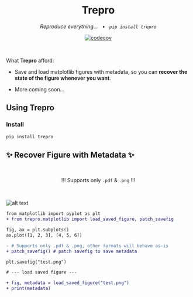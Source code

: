 <div align="center">
    <h1>Trepro</h1>
    <em>Reproduce everything...</em>
    &nbsp;&nbsp;&bull;&nbsp;&nbsp;
    <em><code>pip install trepro</code></em>
</div>

<p align="center">
    <a href="https://pypi.org/project/trepro/">
        <img alt="codecov" src="https://img.shields.io/pypi/pyversions/tyro" />
    </a>
</p>

<br />

What **Trepro** afford:

- Save and load matplotlib figures with metadata, so you can **recover the state of the figure whenever you want**.

- More coming soon...

## Using Trepro

### Install

```bash
pip install trepro
```

## ✨ Recover Figure with Metadata ✨

<br/>
<p align="center" color="red">!!! Supports only <code>.pdf</code> & <code>.png</code> !!!</p>
<br/>

![alt text](docs/assets/cee7ed27cc2e9f698c16be907444e1b.png)

```diff
from matplotlib import pyplot as plt
+ from trepro.matplotlib import load_saved_figure, patch_savefig

fig, ax = plt.subplots()
ax.plot([1, 2, 3], [4, 5, 6])

- # Supports only .pdf & .png, other formats will behave as-is
+ patch_savefig() # patch savefig to save metadata

plt.savefig("test.png")

# --- load saved figure ---

+ fig, metadata = load_saved_figure("test.png")
+ print(metadata)
```

